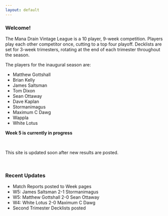 ```yaml
---
layout: default
---
```


### Welcome!

The Mana Drain Vintage League is a 10 player, 9-week competition. Players play each other competitor once, cutting to a top four playoff. Decklists are set for 3-week trimesters, rotating at the end of each trimester throughout the season.

The players for the inaugural season are:

- Matthew Gottshall
- Brian Kelly
- James Saltsman
- Tom Dixon
- Sean Ottaway
- Dave Kaplan
- Stormanimagus
- Maximum C Dawg
- Wappla
- White Lotus

**Week 5 is currently in progress**

<br />

This site is updated soon after new results are posted.

<br />


### Recent Updates
- Match Reports posted to Week pages
- W5: James Saltsman 2-1 Stormanimagus
- W5: Matthew Gottshall 2-0 Sean Ottaway
- W4: White Lotus 2-0 Maximum C Dawg
- Second Trimester Decklists posted


